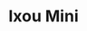 ---
thumbnail: /images/architects-and-developers/portfolio/ixou-mini/thumbnail.jpg
title: Ixou Mini
credit: Monoblock
order: 9
---